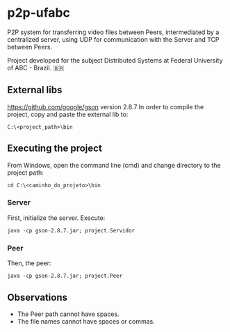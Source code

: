 # p2p-ufabc
P2P system for transferring video files between Peers, intermediated by a centralized server, using UDP for communication with the Server and TCP between Peers.

Project developed for the subject Distributed Systems at Federal University of ABC - Brazil. :brazil:

## External libs
https://github.com/google/gson version 2.8.7
In order to compile the project, copy and paste the external lib to:

` C:\<project_path>\bin `

## Executing the project
From Windows, open the command line (cmd) and change directory to the project path:

` cd C:\<caminho_do_projeto>\bin `

### Server
First, initialize the server. Execute:

` java -cp gson-2.8.7.jar; project.Servidor `

### Peer
Then, the peer:

` java -cp gson-2.8.7.jar; project.Peer `

## Observations
- The Peer path cannot have spaces.
- The file names cannot have spaces or commas.

